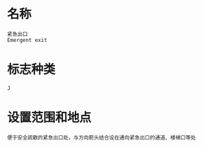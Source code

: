 # 名称
    紧急出口
    Emergent exit

# 标志种类
    J

# 设置范围和地点
    便于安全疏散的紧急出口处，与方向箭头结合设在通向紧急出口的通道、楼梯口等处

